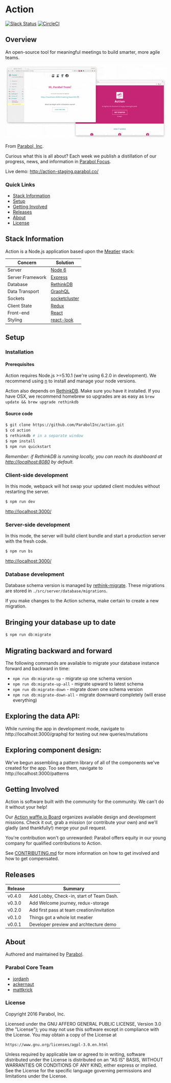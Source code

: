 # Action

[![Slack Status](http://slackin.parabol.co/badge.svg)](http://slackin.parabol.co/)
[![CircleCI](https://circleci.com/gh/ParabolInc/action.svg?style=svg)](https://circleci.com/gh/ParabolInc/action)

## Overview

An open-source tool for meaningful meetings to build smarter, more
agile teams.

![Action Screencap Image](./docs/images/20160813_Action_Snapshot.gif)

From [Parabol, Inc](http://parabol.co).

Curious what this is all about? Each week we publish a distillation of our
progress, news, and information in
[Parabol Focus](https://medium.com/parabol-focus).

Live demo: http://action-staging.parabol.co/

### Quick Links

* [Stack Information](#stack-information)
* [Setup](#setup)
* [Getting Involved](#getting-involved)
* [Releases](#releases)
* [About](#about)
* [License](#license)

## Stack Information

Action is a Node.js application based upon the
[Meatier](https://github.com/mattkrick/meatier) stack:

| Concern            | Solution                                                  |
|--------------------|-----------------------------------------------------------|
| Server             | [Node 6](https://nodejs.org/)                             |
| Server Framework   | [Express](http://expressjs.com/)                          |
| Database           | [RethinkDB](https://www.rethinkdb.com/)                   |
| Data Transport     | [GraphQL](https://github.com/graphql/graphql-js)          |
| Sockets            | [socketcluster](http://socketcluster.io/)                 |
| Client State       | [Redux](http://redux.js.org/)                             |
| Front-end          | [React](https://facebook.github.io/react/)                |
| Styling            | [react-look](https://github.com/rofrischmann/react-look/) |

## Setup

### Installation

#### Prerequisites

Action requires Node.js >=5.10.1 (we're using 6.2.0 in development).
We recommend using [n](https://github.com/tj/n) to install and manage your
node versions.

Action also depends on [RethinkDB](https://rethinkdb.com/). Make sure
you have it installed. If you have OSX, we recommend homebrew so
upgrades are as easy as `brew update && brew upgrade rethinkdb`

#### Source code

```bash
$ git clone https://github.com/ParabolInc/action.git
$ cd action
$ rethinkdb # in a separate window
$ npm install
$ npm run quickstart
```
_Remember: if RethinkDB is running locally, you can reach its dashboard at
[http://localhost:8080](http://localhost:8080) by default._

### Client-side development

In this mode, webpack will hot swap your updated client modules without
restarting the server.
```bash
$ npm run dev
```
[http://localhost:3000/](http://localhost:3000/)

### Server-side development

In this mode, the server will build client bundle and start a production
server with the fresh code.
```bash
$ npm run bs
```
[http://localhost:3000/](http://localhost:3000/)

### Database development
Database schema version is managed by
[rethink-migrate](https://github.com/JohanObrink/rethink-migrate). These
migrations are stored in `./src/server/database/migrations`.

If you make changes to the Action schema, make certain to create a new
migration.

## Bringing your database up to date

```bash
$ npm run db:migrate
```

## Migrating backward and forward

The following commands are available to migrate your database instance
forward and backward in time:

   * `npm run db:migrate-up` - migrate up one schema version
   * `npm run db:migrate-up-all` - migrate upward to latest schema
   * `npm run db:migrate-down` - migrate down one schema version
   * `npm run db:migrate-down-all` - migrate downward completely (will erase everything)

## Exploring the data API:

While running the app in development mode, navigate to
http://localhost:3000/graphql for testing out new queries/mutations

## Exploring component design:

We've begun assembling a pattern library of all of the components we've created
for the app. Too see them, navigate to http://localhost:3000/patterns

## Getting Involved

Action is software built with the community for the community. We can't do
it without your help!

Our [Action waffle.io Board](https://waffle.io/ParabolInc/action) organizes
available design and development missions. Check it out, grab a mission
(or contribute your own) and we'll gladly (and thankfully!) merge your pull
request.

You're contribution won't go unrewarded: Parabol offers equity in our
young company for qualified contributions to Action.

See [CONTRIBUTING.md](./CONTRIBUTING.md) for more information on how to
get involved and how to get compensated.

## Releases

| Release | Summary                                    |
|---------|--------------------------------------------|
| v0.4.0  | Add Lobby, Check-in, start of Team Dash.   |
| v0.3.0  | Add Welcome journey, redux-storage         |
| v0.2.0  | Add first pass at team creation/invitation |
| v0.1.0  | Things got a whole lot meatier             |
| v0.0.1  | Developer preview and archtecture demo     |

## About

Authored and maintained by [Parabol](http://parabol.co).

### Parabol Core Team

* [jordanh](https://github.com/jordanh)
* [ackernaut](https://github.com/ackernaut)
* [mattkrick](https://github.com/mattkrick)

### License

Copyright 2016 Parabol, Inc.

Licensed under the GNU AFFERO GENERAL PUBLIC LICENSE, Version 3.0 (the
"License"); you may not use this software except in compliance with the
License.  You may obtain a copy of the License at

    https://www.gnu.org/licenses/agpl-3.0.en.html

Unless required by applicable law or agreed to in writing, software
distributed under the License is distributed on an "AS IS" BASIS,
WITHOUT WARRANTIES OR CONDITIONS OF ANY KIND, either express or implied.
See the License for the specific language governing permissions and
limitations under the License.
